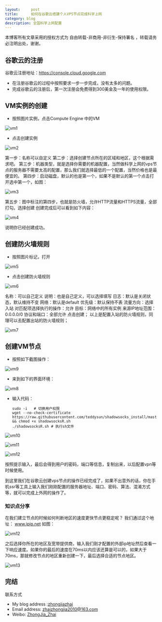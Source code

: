 ```yaml
---
layout:     post
title:      如何在谷歌云搭建个人VPS节点完成科学上网
category: blog
description: 全国科学上网配置
---
```

本博客所有文章采用的授权方式为 自由转载-非商用-非衍生-保持署名 ，转载请务必注明出处，谢谢。

   <script type="text/javascript">var cnzz_protocol = (("https:" == document.location.protocol) ? " https://" : " http://");document.write(unescape("%3Cspan id='cnzz_stat_icon_1275018137'%3E%3C/span%3E%3Cscript src='" + cnzz_protocol + "s19.cnzz.com/z_stat.php%3Fid%3D1275018137%26show%3Dpic' type='text/javascript'%3E%3C/script%3E"));</script>
 
 ## 谷歌云的注册
 
 谷歌云注册地址：https://console.cloud.google.com
 
 * 在注册谷歌云的过程中按照要求一步一步完成，没有太多的问题。
 * 完成谷歌云的注册后，第一次注册会免费得到300美金及一年的使用权限。
 
 ## VM实例的创建
 
 * 按照图片实例，点击Compute Engine 中的VM
 
 ![vm1](images/blog/2019-04-23/vm1.png)
 
 * 点击创建实例
 
 ![vm2](images/blog/2019-04-23/vm2.png)
 
 第一步：名称可以自定义
 第二步：选择创建节点所在的区域和地区，这个根据需求吧。
 第三步：机器类型，就是选择你需要的机器配置，当然做科学上网的vps节点的服务器不需要太高的配置，那么我们就选择最低的一个配置，当然价格也是最便宜的。
 第四步：启动磁盘，默认的也是第一个，如果不是默认的第一个点击打开选中第一个，如图：
 
 ![vm3](images/blog/2019-04-23/vm3.png)
 
 第五步：图中标注的第四步，也就是防火墙，允许HTTP流量和HTTPS流量，全部打勾。选择创建
 创建完成后可以看到如下内容：
 
 ![vm4](images/blog/2019-04-23/vm4.png)
 
 说明你已经创建成功。
 
 ## 创建防火墙规则
 
* 按照图片标记，打开

![vm5](images/blog/2019-04-23/vm5.png)

* 点击创建防火墙规则

![vm6](images/blog/2019-04-23/vm6.png)

名称：可以自己定义 说明：也是自己定义，可以选择填写
日志：默认是关闭状态，默认维持不变
网络：默认是default
优先级：默认保持不表
流量方向：选择入站
对匹配项选择执行的操作：允许
目标：网络中的所有实例
来源IP地址范围：0.0.0.0/0
协议和端口：全部允许
点击创建；
以上是配置入站的防火墙规则，同理可以去配置出站的防火墙规则；

![vm7](images/blog/2019-04-23/vm7.png)

## 创建VM节点

* 按照如下截图操作：

![vm9](images/blog/2019-04-23/vm9.png)

* 来到如下的界面环境：

![vm8](images/blog/2019-04-23/vm8.png)

* 输入代码：

      sudo -i   # 切换用户权限
      wget --no-check-certificate https://raw.githubusercontent.com/teddysun/shadowsocks_install/master/shadowsocksR.sh && chmod +x shadowsocksR.sh
      ./shadowsocksR.sh # 执行sh文件
 
![vm10](images/blog/2019-04-23/vm10.png)

![vm11](images/blog/2019-04-23/vm11.png)

![vm12](images/blog/2019-04-23/vm12.png)

按照提示输入，最后会得到用户的密码，端口等信息，复制出来，以后配置vpn等时候使用。

到这里我们在谷歌云创建vps节点的操作已经完成了，如果不出意外的话，你在手机ssr等工具上输入我们刚刚配置的服务器地址、端口、密码、算法、混淆方式等，就可以完成上外网的操作了。

### 知识点分享

在我们建立节点的时候如何判断地区的速度更快节点更稳定呢？
我们通过这个地址： www.ipip.net
如图：

![vm12](images/blog/2019-04-23/vm12.png)

之后选择你所在的地区及宽带提供商，输入我们刚才配置的外部ip地址然后查看一下响应速度。如果你的最后的速度在70ms以内应该还算是可以的，如果大于70ms，那就修改节点的地区重新创建一下，最后选择合适的节点地区。

![vm13](images/blog/2019-04-23/vm13.png)

## 完结

  联系方式
* My blog address :[zhongjiazhai](http://zhongjiazhai.github.io)
* Email address: zhaizhongjia2010@163.com
* Weibo: [ZhongJia_Zhai](https://weibo.com/u/1944978350)

         
  
    

 
 
